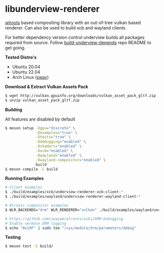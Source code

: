 # libunderview-renderer

[wlroots](https://gitlab.freedesktop.org/wlroots/wlroots) based compositing library with an out-of-tree vulkan based renderer. Can also be used to build
xcb and wayland clients.

For better dependency version control underview builds all packages required from source. Follow
[build-underview-depends](https://github.com/under-view/build-underview-depends) repo README to get
going.

**Tested Distro's**
- Ubuntu 20.04
- Ubuntu 22.04
- Arch Linux ([sway](https://github.com/swaywm/sway))

**Download & Extract Vulkan Assets Pack**
```sh
$ wget http://vulkan.gpuinfo.org/downloads/vulkan_asset_pack_gltf.zip
$ unzip vulkan_asset_pack_gltf.zip
```

**Building**

All features are disabled by default

```sh
$ meson setup -Dgpu="discrete" \
              -Dexamples="true" \
              -Dtests="true" \
              -Ddebugging="enabled" \
              -Dshaderc="enabled" \
              -Dxcb="enabled" \
              -Dwayland="enabled" \
              -Dwayland-compositor="enabled" \
              build
$ meson compile -C build
```

**Running Examples**
```sh
# Client examples
$ ./build/examples/xcb/underview-renderer-xcb-client-*
$ ./build/examples/wayland/underview-renderer-wayland-client-*

# Wlroots compositor examples
$ WLR_BACKENDS="drm" WLR_RENDERER="vulkan" ./build/examples/wayland/underview-renderer-wayland-compositor

# https://github.com/swaywm/wlroots/wiki/DRM-Debugging
# Enable verbose DRM logging
$ echo "0x19F" | sudo tee "/sys/module/drm/parameters/debug"
```

**Testing**

```sh
$ meson test -C build/
```
